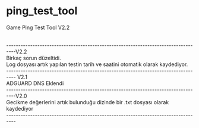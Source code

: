 # ping_test_tool
Game Ping Test Tool
V2.2 <p>
<br>----------------------------------------------------------------------------------V2.2 
 <br>Birkaç sorun düzeltidi.
 <br>Log dosyası artık yapılan testin tarih ve saatini otomatik olarak kaydediyor.
<br>----------------------------------------------------------------------------------
V2.1 
<br>ADGUARD DNS Eklendi
<br>----------------------------------------------------------------------------------V2.0
 <br>Gecikme değerlerini artık bulunduğu dizinde bir .txt dosyası olarak kaydediyor
<br>----------------------------------------------------------------------------------

